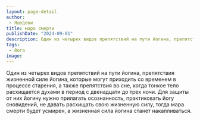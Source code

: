 ```yaml
---
layout: page-detail
author:
 - Яшодеви
title: мара смерти
publishDate: "2024-09-01"
description: Один из четырех видов препятствий на пути йогина, препятствия жизненной силе йогина, которые могут приходить со временем в процессе старения, а также препятствия во сне, когда тонкое тело расхищается духами в период с двенадцати до трех ночи. Для защиты от них йогину нужно прилагать осознанность, практиковать йогу сновидений, не давать расхищать свою жизненную силу, тогда мара смерти будет усмирен, а жизненная сила йогина станет накапливаться.
tags:
 - йога
image: 
---
```


Один из четырех видов препятствий на пути йогина, препятствия жизненной силе йогина, которые могут приходить со временем в процессе старения, а также препятствия во сне, когда тонкое тело расхищается духами в период с двенадцати до трех ночи. Для защиты от них йогину нужно прилагать осознанность, практиковать йогу сновидений, не давать расхищать свою жизненную силу, тогда мара смерти будет усмирен, а жизненная сила йогина станет накапливаться.

